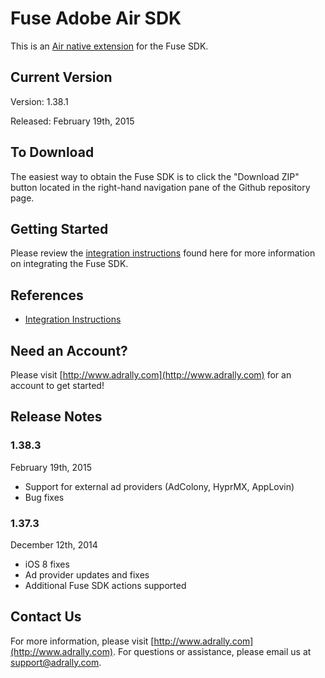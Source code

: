 # Fuse Adobe Air SDK

This is an [Air native extension](http://www.adobe.com/devnet/air/native-extensions-for-air.html) for the Fuse SDK.

## Current Version

Version: 1.38.1

Released: February 19th, 2015

## To Download
The easiest way to obtain the Fuse SDK is to click the "Download ZIP" button located in the right-hand navigation pane of the Github repository page.

## Getting Started

Please review the [integration instructions](http://wiki.adrally.com/index.php/Adobe_Air) found here for more information on integrating the Fuse SDK.

## References

* [Integration Instructions](http://wiki.adrally.com/index.php/Adobe_Air)

## Need an Account?
Please visit [http://www.adrally.com](http://www.adrally.com) for an account to get started!

## Release Notes

### 1.38.3
February 19th, 2015
* Support for external ad providers (AdColony, HyprMX, AppLovin)
* Bug fixes

### 1.37.3
December 12th, 2014
* iOS 8 fixes
* Ad provider updates and fixes
* Additional Fuse SDK actions supported

## Contact Us
For more information, please visit [http://www.adrally.com](http://www.adrally.com). For questions or assistance, please email us at [support@adrally.com](mailto:support@adrally.com).
